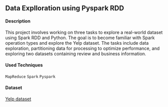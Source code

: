## Data Explloration using Pyspark RDD

#### Description 

This project involves working on three tasks to explore a real-world dataset using Spark RDD and Python. The goal is to become familiar with Spark operation types and explore the Yelp dataset. The tasks include data exploration, partitioning data for processing to optimize performance, and exploring two datasets containing review and business information. 

#### Used Techniques

`MapReduce` `Spark` `Pyspark` 

#### Dataset

[Yelp dataset](https://www.yelp.com/dataset)
